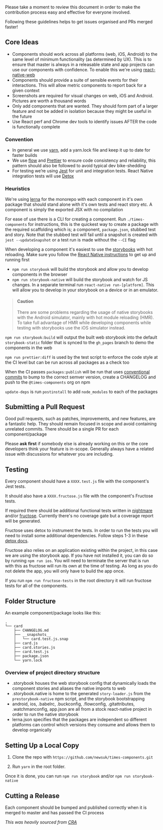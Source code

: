 Please take a moment to review this document in order to make the contribution process easy and effective for
everyone involved.

Following these guidelines helps to get issues organised and PRs merged faster!

## Core Ideas

* Components should work across all platforms (web, iOS, Android) to the same level of minimum
 functionality (as determined by UX). This is to ensure that master is always in a releasable state
 and app projects can use our components with confidence. To enable this we're using
  [react-native-web](https://github.com/necolas/react-native-web)
* Components should provide a suite of sensible events for their interactions. This will allow
 metric components to report back for a given context
* Screenshots are required for visual changes on web, iOS and Android. Pictures are worth a
 thousand words
* Only add components that are wanted. They should form part of a larger feature and not be added
 in isolation because they might be useful in the future
* Use React perf and Chrome dev tools to identify issues AFTER the code is functionally complete

### Convention

* In general we use [yarn](https://yarnpkg.com/en/), add a yarn.lock file and keep it up to date
 for faster builds
* We use [flow](https://flow.org/) and [Prettier](https://github.com/prettier/prettier) to ensure
 code consistency and reliability, this pattern should also be followed to avoid typical dev
  bike-shedding
* For testing we’re using [Jest](https://facebook.github.io/jest/) for unit and integration tests.
 React Native integration tests will use [Detox](https://github.com/wix/detox)

### Heuristics

We're using [lerna](https://github.com/lerna/lerna) for the monorepo with each component in it's
 own package that should stand alone with it's own tests and react story etc. A component is simply
 the exported JSX with no compilation

For ease of use there is a CLI for creating a component. Run `./times-components` for instructions,
 this is the quickest way to create a package with the required scaffolding which is; a component,
  `package.json`, stubbed test and story. Note that the stubbed test will fail until a snapshot
  is created with `jest --updateSnapshot` or a test run is made without the `--CI` flag

When developing a component it's easiest to use the
[storybooks](https://github.com/storybooks/storybook) with hot reloading. Make sure you follow the
 [React Native instructions](https://facebook.github.io/react-native/docs/getting-started.html) to
 get up and running first

* `npm run storybook` will build the storybook and allow you to develop components in the browser
* `npm run storybook-native` will build the storybook and watch for JS changes. In a separate
 terminal run `react-native run-[platform]`. This will allow you to develop in your storybook on a
 device or in an emulator.

> #### Caution
>
> There are some problems regarding the usage of native storybooks with the Android simulator, mainly with hot module reloading (HMR).
> To take full advantage of HMR while developing components while testing with storybooks use the iOS simulator instead.

`npm run storybook:build` will output the built web storybook into the default `storybook-static`
 folder that is synced to the `gh_pages` branch to demo the components in the web

 `npm run prettier:diff` is used by the test script to enforce the code style at the CI level but
 can be run across all packages as a check too

 When the CI passes `packages:publish` will be run that uses
  [conventional commits](https://conventionalcommits.org/) to bump to the correct semver version,
  create a CHANGELOG and push to the `@times-components` org on npm

  `update-deps` is run `postinstall` to add `node_modules` to each of the packages

## Submitting a Pull Request

Good pull requests, such as patches, improvements, and new features, are a fantastic help. They
 should remain focused in scope and avoid containing unrelated commits. There should be a single PR
 for each component/package

Please **ask first** if somebody else is already working on this or the core developers think your
 feature is in-scope. Generally always have a related issue with discussions for whatever you are
  including.

## Testing

Every component should have a `XXXX.test.js` file with the component's Jest tests. 

It should also have a `XXXX.fructose.js` file with the component's Fructose tests.

If required there
 should be additional functional tests written in [nightmare](http://www.nightmarejs.org/) and/or
 [fructose](https://github.com/rjanjua/fructose). Currently there's no coverage gate but a coverage report will be generated.

Fructose uses detox to instrument the tests. In order to run the tests you will need to install some additional dependencies. Follow steps 1-3 in these [detox docs](https://github.com/wix/detox/blob/master/docs/Introduction.GettingStarted.md).

Fructose also relies on an application existing within the project, in this case we are using the storybook app. If you have not installed it, you can do so by running `npm run ios`. You will need to terminate the server that is run with this as fructose will run its own at the time of testing. As long as you do not delete the app, you will only have to build the app once.

If you run `npm run fructose-tests` in the root directory it will run fructose tests for all of the components.


## Folder Structure

An example component/package looks like this:

```
.
└── card
    ├── CHANGELOG.md
    ├── __snapshots__
    │   └── card.test.js.snap
    ├── card.js
    ├── card.stories.js
    ├── card.test.js
    ├── package.json
    └── yarn.lock
```

### Overview of project directory structure

* .storybook houses the web storybook config that dynamically loads the component stories and
 aliases the native imports to web
* .storybook.native is home to the generated `story-loader.js` from the `prestorybook-native`
 npm script, and the storybook bootstrapping
* android, ios, .babelrc, .buckconfig, .flowconfig, .gitattributes, .watchmanconfig, app.json are
 all from a stock react-native project in order to run the native storybook
* lerna.json specifies that the packages are independent so different platforms can control which
 versions they consume and allows them to develop organically

## Setting Up a Local Copy

1. Clone the repo with `https://github.com/newsuk/times-components.git`

2. Run `yarn` in the root folder.

Once it is done, you can run `npm run storybook` and/or `npm run storybook-native`

## Cutting a Release

Each component should be bumped and published correctly when it is merged to master and has passed
 the CI process

*This was heavily sourced from
 [CRA](https://github.com/facebookincubator/create-react-app/edit/master/CONTRIBUTING.md)*
